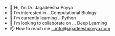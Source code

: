 - 👋 Hi, I’m Dr. Jagadeesha Poyya
- 👀 I’m interested in ...Computational Biology
- 🌱 I’m currently learning ...Python
- 💞️ I’m looking to collaborate on ... Deep Learning 
- 📫 How to reach me ...info@jagadeeshpoyya.com

<!---

--->
